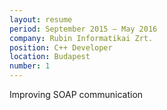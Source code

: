 ```yaml
---
layout: resume
period: September 2015 – May 2016
company: Rubin Informatikai Zrt.
position: C++ Developer
location: Budapest
number: 1
---
```

Improving SOAP communication
